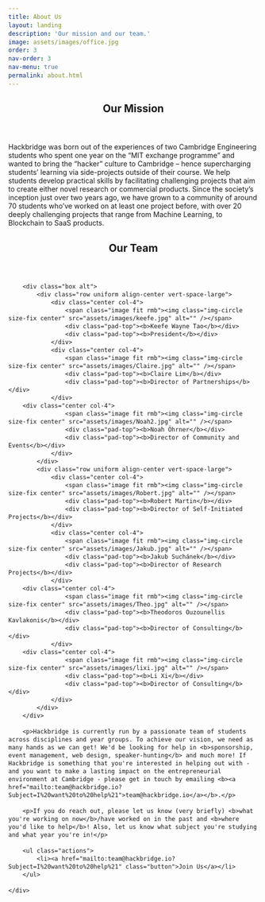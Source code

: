 ```yaml
---
title: About Us
layout: landing
description: 'Our mission and our team.'
image: assets/images/office.jpg
order: 3
nav-order: 3
nav-menu: true
permalink: about.html
---
```


<!-- Main -->
<div id="main">

<!-- One -->
<section id="one">
	<div class="inner">
		<header class="major">
			<h2>Our Mission</h2>
		</header>
		<p>Hackbridge was  born  out  of  the  experiences  of  two  Cambridge  Engineering  students  who  spent  one  year  on  the  “MIT exchange programme” and wanted to bring the “hacker” culture to Cambridge – hence supercharging students’ learning via side-projects outside of their course. We  help  students  develop  practical  skills  by  facilitating  challenging  projects  that  aim  to  create  either  novel  research  or commercial products. Since the society’s inception just over two years ago, we have grown to a community of around 70 students who’ve worked on at least one project before, with over 20 deeply challenging projects that range from Machine Learning, to Blockchain to SaaS products.</p>
	</div>
</section>
<section id = "two">
	<div class="inner" id ="team">
		<header class="major">
			<h2>Our Team</h2>
		</header>

		<div class="box alt">
			<div class="row uniform align-center vert-space-large">
				<div class="center col-4">
					<span class="image fit rmb"><img class="img-circle size-fix center" src="assets/images/keefe.jpg" alt="" /></span>
					<div class="pad-top"><b>Keefe Wayne Tao</b></div>
					<div class="pad-top"><b>President</b></div>
				</div>
				<div class="center col-4">
					<span class="image fit rmb"><img class="img-circle size-fix center" src="assets/images/Claire.jpg" alt="" /></span>
					<div class="pad-top"><b>Claire Lim</b></div>
					<div class="pad-top"><b>Director of Partnerships</b></div>
				</div>
        <div class="center col-4">
					<span class="image fit rmb"><img class="img-circle size-fix center" src="assets/images/Noah2.jpg" alt="" /></span>
					<div class="pad-top"><b>Noah Öhrner</b></div>
					<div class="pad-top"><b>Director of Community and Events</b></div>
				</div>
			</div>
			<div class="row uniform align-center vert-space-large">
				<div class="center col-4">
					<span class="image fit rmb"><img class="img-circle size-fix center" src="assets/images/Robert.jpg" alt="" /></span>
					<div class="pad-top"><b>Robert Martin</b></div>
					<div class="pad-top"><b>Director of Self-Initiated Projects</b></div>
				</div>
				<div class="center col-4">
					<span class="image fit rmb"><img class="img-circle size-fix center" src="assets/images/Jakub.jpg" alt="" /></span>
					<div class="pad-top"><b>Jakub Suchánek</b></div>
					<div class="pad-top"><b>Director of Research Projects</b></div>
				</div>
      	<div class="center col-4">
					<span class="image fit rmb"><img class="img-circle size-fix center" src="assets/images/Theo.jpg" alt="" /></span>
					<div class="pad-top"><b>Theodoros Ouzounellis Kavlakonis</b></div>
					<div class="pad-top"><b>Director of Consulting</b></div>
				</div>
		<div class="center col-4">
					<span class="image fit rmb"><img class="img-circle size-fix center" src="assets/images/lixi.jpg" alt="" /></span>
					<div class="pad-top"><b>Li Xi</b></div>
					<div class="pad-top"><b>Director of Consulting</b></div>
				</div>
			</div>
		</div>

		<p>Hackbridge is currently run by a passionate team of students across disciplines and year groups. To achieve our vision, we need as many hands as we can get! We'd be looking for help in <b>sponsorship, event management, web design, speaker-hunting</b> and much more! If Hackbridge is something that you're interested in helping out with - and you want to make a lasting impact on the entrepreneurial environment at Cambridge - please get in touch by emailing <b><a href="mailto:team@hackbridge.io?Subject=I%20want%20to%20help%21">team@hackbridge.io</a></b>.</p>

		<p>If you do reach out, please let us know (very briefly) <b>what you're working on now</b>/have worked on in the past and <b>where you'd like to help</b>! Also, let us know what subject you're studying and what year you're in!</p>

		<ul class="actions">
			<li><a href="mailto:team@hackbridge.io?Subject=I%20want%20to%20help%21" class="button">Join Us</a></li>
		</ul>

	</div>
</section>

<!-- Two -->
<section id="two" class="spotlights">

</section>

</div>
